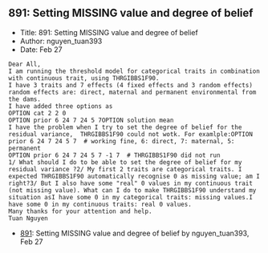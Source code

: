 ## 891: Setting MISSING value and degree of belief

- Title: 891: Setting MISSING value and degree of belief
- Author: nguyen_tuan393
- Date: Feb 27

```
Dear All,
I am running the threshold model for categorical traits in combination with continuous trait, using THRGIBBS1F90.
I have 3 traits and 7 effects (4 fixed effects and 3 random effects)
random effects are: direct, maternal and permanent environmental from the dams.
I have added three options as
OPTION cat 2 2 0
OPTION prior 6 24 7 24 5 7OPTION solution mean
I have the problem when I try to set the degree of belief for the residual variance,  THRGIBBS1F90 could not wotk. For examlple:OPTION prior 6 24 7 24 5 7  # working fine, 6: direct, 7: maternal, 5: permanent 
OPTION prior 6 24 7 24 5 7 -1 7  # THRGIBBS1F90 did not run
1/ What should I do to be able to set the degree of belief for my residual variance ?2/ My first 2 traits are categorical traits. I expected THRGIBBS1F90 automatically recognise 0 as missing value; am I right?3/ But I also have some "real" 0 values in my continuous trait (not missing value). What can I do to make THRGIBBS1F90 understand my situation asI have some 0 in my categorical traits: missing values.I have some 0 in my continuous traits: real 0 values.
Many thanks for your attention and help.
Tuan Nguyen 
```

- [891](0891.md): Setting MISSING value and degree of belief by nguyen_tuan393, Feb 27
